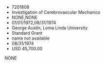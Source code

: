 * 7201808
* Investigation of Cerebrovascular Mechanics
* NONE,NONE
* 01/01/1972,08/31/1974
* George Austin, Loma Linda University
* Standard Grant
*   name not available
* 08/31/1974
* USD 45,700.00

NONE